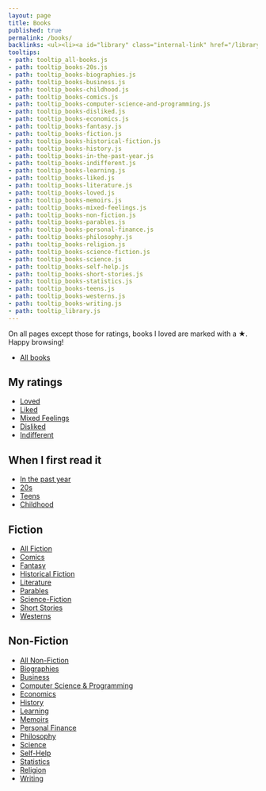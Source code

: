 ```yaml
---
layout: page
title: Books
published: true
permalink: /books/
backlinks: <ul><li><a id="library" class="internal-link" href="/library/">Library</a></li></ul>
tooltips: 
- path: tooltip_all-books.js
- path: tooltip_books-20s.js
- path: tooltip_books-biographies.js
- path: tooltip_books-business.js
- path: tooltip_books-childhood.js
- path: tooltip_books-comics.js
- path: tooltip_books-computer-science-and-programming.js
- path: tooltip_books-disliked.js
- path: tooltip_books-economics.js
- path: tooltip_books-fantasy.js
- path: tooltip_books-fiction.js
- path: tooltip_books-historical-fiction.js
- path: tooltip_books-history.js
- path: tooltip_books-in-the-past-year.js
- path: tooltip_books-indifferent.js
- path: tooltip_books-learning.js
- path: tooltip_books-liked.js
- path: tooltip_books-literature.js
- path: tooltip_books-loved.js
- path: tooltip_books-memoirs.js
- path: tooltip_books-mixed-feelings.js
- path: tooltip_books-non-fiction.js
- path: tooltip_books-parables.js
- path: tooltip_books-personal-finance.js
- path: tooltip_books-philosophy.js
- path: tooltip_books-religion.js
- path: tooltip_books-science-fiction.js
- path: tooltip_books-science.js
- path: tooltip_books-self-help.js
- path: tooltip_books-short-stories.js
- path: tooltip_books-statistics.js
- path: tooltip_books-teens.js
- path: tooltip_books-westerns.js
- path: tooltip_books-writing.js
- path: tooltip_library.js
---
```


On all pages except those for ratings, books I loved are marked with a ★. Happy browsing!

* <a id="all-books" class="internal-link" href="/all-books/">All books</a>

## My ratings

* <a id="books-loved" class="internal-link" href="/books-loved/">Loved</a>
* <a id="books-liked" class="internal-link" href="/books-liked/">Liked</a>
* <a id="books-mixed-feelings" class="internal-link" href="/books-mixed-feelings/">Mixed Feelings</a>
* <a id="books-disliked" class="internal-link" href="/books-disliked/">Disliked</a>
* <a id="books-indifferent" class="internal-link" href="/books-indifferent/">Indifferent</a>

## When I first read it

* <a id="books-in-the-past-year" class="internal-link" href="/books-in-the-past-year/">In the past year</a>
* <a id="books-20s" class="internal-link" href="/books-20s/">20s</a>
* <a id="books-teens" class="internal-link" href="/books-teens/">Teens</a>
* <a id="books-childhood" class="internal-link" href="/books-childhood/">Childhood</a>

## Fiction

* <a id="books-fiction" class="internal-link" href="/books-fiction/">All Fiction</a>
* <a id="books-comics" class="internal-link" href="/books-comics/">Comics</a>
* <a id="books-fantasy" class="internal-link" href="/books-fantasy/">Fantasy</a>
* <a id="books-historical-fiction" class="internal-link" href="/books-historical-fiction/">Historical Fiction</a>
* <a id="books-literature" class="internal-link" href="/books-literature/">Literature</a>
* <a id="books-parables" class="internal-link" href="/books-parables/">Parables</a>
* <a id="books-science-fiction" class="internal-link" href="/books-science-fiction/">Science-Fiction</a>
* <a id="books-short-stories" class="internal-link" href="/books-short-stories/">Short Stories</a>
* <a id="books-westerns" class="internal-link" href="/books-westerns/">Westerns</a>

## Non-Fiction

* <a id="books-non-fiction" class="internal-link" href="/books-non-fiction/">All Non-Fiction</a>
* <a id="books-biographies" class="internal-link" href="/books-biographies/">Biographies</a>
* <a id="books-business" class="internal-link" href="/books-business/">Business</a>
* <a id="books-computer-science-and-programming" class="internal-link" href="/books-computer-science-and-programming/">Computer Science & Programming</a>
* <a id="books-economics" class="internal-link" href="/books-economics/">Economics</a>
* <a id="books-history" class="internal-link" href="/books-history/">History</a>
* <a id="books-learning" class="internal-link" href="/books-learning/">Learning</a>
* <a id="books-memoirs" class="internal-link" href="/books-memoirs/">Memoirs</a>
* <a id="books-personal-finance" class="internal-link" href="/books-personal-finance/">Personal Finance</a>
* <a id="books-philosophy" class="internal-link" href="/books-philosophy/">Philosophy</a>
* <a id="books-science" class="internal-link" href="/books-science/">Science</a>
* <a id="books-self-help" class="internal-link" href="/books-self-help/">Self-Help</a>
* <a id="books-statistics" class="internal-link" href="/books-statistics/">Statistics</a>
* <a id="books-religion" class="internal-link" href="/books-religion/">Religion</a>
* <a id="books-writing" class="internal-link" href="/books-writing/">Writing</a>
